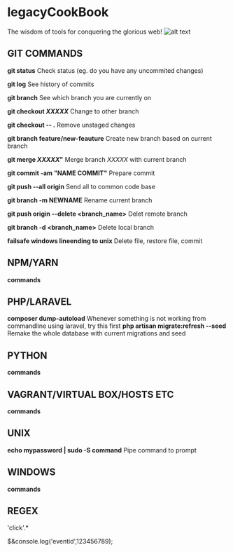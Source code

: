 # legacyCookBook
The wisdom of tools for conquering the glorious web!
![alt text](http://m.memegen.com/x6259d.jpg)

## GIT COMMANDS
**git status**                    Check status (eg. do you have any uncommited changes)

**git log**                       See history of commits

**git branch**                    See which branch you are currently on

**git checkout _XXXXX_**   Change to other branch

**git checkout -- .** Remove unstaged changes

**git branch feature/new-feauture**   Create new branch based on current branch

**git merge _XXXXX_"**            Merge branch _XXXXX_ with current branch

**git commit -am "NAME COMMIT"**  Prepare commit

**git push --all origin**         Send all to common code base

**git branch -m NEWNAME**       Rename current branch

**git push origin --delete <branch_name>** Delet remote branch

**git branch -d <branch_name>**   Delete local branch

**failsafe windows lineending to unix** Delete file, restore file, commit

##

## NPM/YARN
**commands**

## PHP/LARAVEL
**composer dump-autoload** Whenever something is not working from commandline using laravel, try this first
**php artisan migrate:refresh --seed**  Remake the whole database with current migrations and seed 

## PYTHON
**commands**

## VAGRANT/VIRTUAL BOX/HOSTS ETC
**commands**

## UNIX
**echo mypassword | sudo -S command** Pipe command to prompt


## WINDOWS
**commands**

## REGEX
'click'.*

$&console.log\('eventid'\,123456789\);
